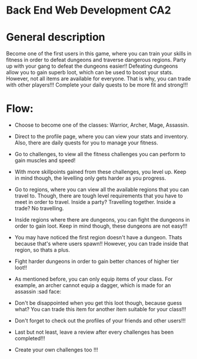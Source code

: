 # Back End Web Development CA2

# General description
Become one of the first users in this game, where you can train your skills in fitness in order to defeat dungeons and traverse dangerous regions. Party up with your gang to defeat the dungeons easier!! Defeating dungeons allow you to gain superb loot, which can be used to boost your stats. However, not all items are available for everyone. That is why, you can trade with other players!!! Complete your daily quests to be more fit and strong!!! 


# Flow:
- Choose to become one of the classes: Warrior, Archer, Mage, Assassin.
- Direct to the profile page, where you can view your stats and inventory. Also, there are daily quests for you to manage your fitness.
- Go to challenges, to view all the fitness challenges you can perform to gain muscles and speed!
- With more skillpoints gained from these challenges, you level up. Keep in mind though, the levelling only gets harder as you progress.
- Go to regions, where you can view all the available regions that you can travel to. Though, there are tough level requirements that you have to meet in order to travel. Inside a party? Travelling together. Inside a trade? No travelling.
- Inside regions where there are dungeons, you can fight the dungeons in order to gain loot. Keep in mind though, these dungeons are not easy!!!
- You may have noticed the first region doesn't have a dungeon. Thats because that's where users spawn!! However, you can trade inside that region, so thats a plus.
- Fight harder dungeons in order to gain better chances of higher tier loot!!
- As mentioned before, you can only equip items of your class. For example, an archer cannot equip a dagger, which is made for an assassin :sad face:
- Don't be disappointed when you get this loot though, because guess what? You can trade this item for another item suitable for your class!!!
- Don't forget to check out the profiles of your friends and other users!!!

- Last but not least, leave a review after every challenges has been completed!!!
- Create your own challenges too !!!